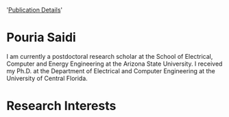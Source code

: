 '[Publication Details](contacts.md)'
# Pouria Saidi
I am currently a postdoctoral research scholar at the School of Electrical, Computer and Energy Engineering at the Arizona State University. I received my Ph.D. at the Department of Electrical and Computer Engineering at the University of Central Florida.
# Research Interests


